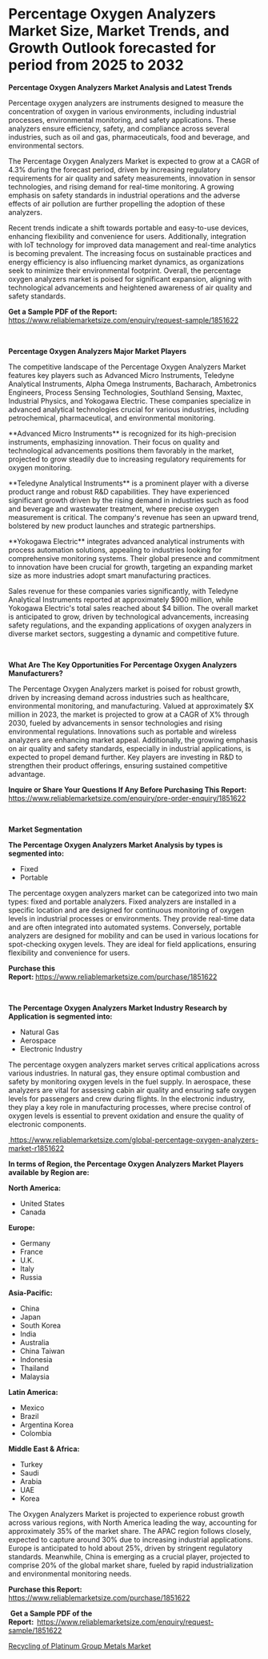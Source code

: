 <p><h1>Percentage Oxygen Analyzers Market Size, Market Trends, and Growth Outlook forecasted for period from 2025 to 2032</h1></p><p><strong>Percentage Oxygen Analyzers Market Analysis and Latest Trends</strong></p>
<p><p>Percentage oxygen analyzers are instruments designed to measure the concentration of oxygen in various environments, including industrial processes, environmental monitoring, and safety applications. These analyzers ensure efficiency, safety, and compliance across several industries, such as oil and gas, pharmaceuticals, food and beverage, and environmental sectors. </p><p>The Percentage Oxygen Analyzers Market is expected to grow at a CAGR of 4.3% during the forecast period, driven by increasing regulatory requirements for air quality and safety measurements, innovation in sensor technologies, and rising demand for real-time monitoring. A growing emphasis on safety standards in industrial operations and the adverse effects of air pollution are further propelling the adoption of these analyzers.</p><p>Recent trends indicate a shift towards portable and easy-to-use devices, enhancing flexibility and convenience for users. Additionally, integration with IoT technology for improved data management and real-time analytics is becoming prevalent. The increasing focus on sustainable practices and energy efficiency is also influencing market dynamics, as organizations seek to minimize their environmental footprint. Overall, the percentage oxygen analyzers market is poised for significant expansion, aligning with technological advancements and heightened awareness of air quality and safety standards.</p></p>
<p><strong>Get a Sample PDF of the Report:&nbsp;</strong> <a href="https://www.reliablemarketsize.com/enquiry/request-sample/1851622?utm_campaign=2015&utm_medium=2&utm_source=Github&utm_content=ia&utm_term=07012025&utm_id=percentage-oxygen-analyzers">https://www.reliablemarketsize.com/enquiry/request-sample/1851622</a></p>
<p>&nbsp;</p>
<p><strong>Percentage Oxygen Analyzers Major Market Players</strong></p>
<p><p>The competitive landscape of the Percentage Oxygen Analyzers Market features key players such as Advanced Micro Instruments, Teledyne Analytical Instruments, Alpha Omega Instruments, Bacharach, Ambetronics Engineers, Process Sensing Technologies, Southland Sensing, Maxtec, Industrial Physics, and Yokogawa Electric. These companies specialize in advanced analytical technologies crucial for various industries, including petrochemical, pharmaceutical, and environmental monitoring.</p><p>**Advanced Micro Instruments** is recognized for its high-precision instruments, emphasizing innovation. Their focus on quality and technological advancements positions them favorably in the market, projected to grow steadily due to increasing regulatory requirements for oxygen monitoring.</p><p>**Teledyne Analytical Instruments** is a prominent player with a diverse product range and robust R&D capabilities. They have experienced significant growth driven by the rising demand in industries such as food and beverage and wastewater treatment, where precise oxygen measurement is critical. The company's revenue has seen an upward trend, bolstered by new product launches and strategic partnerships.</p><p>**Yokogawa Electric** integrates advanced analytical instruments with process automation solutions, appealing to industries looking for comprehensive monitoring systems. Their global presence and commitment to innovation have been crucial for growth, targeting an expanding market size as more industries adopt smart manufacturing practices.</p><p>Sales revenue for these companies varies significantly, with Teledyne Analytical Instruments reported at approximately $900 million, while Yokogawa Electric's total sales reached about $4 billion. The overall market is anticipated to grow, driven by technological advancements, increasing safety regulations, and the expanding applications of oxygen analyzers in diverse market sectors, suggesting a dynamic and competitive future.</p></p>
<p>&nbsp;</p>
<p><strong>What Are The Key Opportunities For Percentage Oxygen Analyzers Manufacturers?</strong></p>
<p><p>The Percentage Oxygen Analyzers market is poised for robust growth, driven by increasing demand across industries such as healthcare, environmental monitoring, and manufacturing. Valued at approximately $X million in 2023, the market is projected to grow at a CAGR of X% through 2030, fueled by advancements in sensor technologies and rising environmental regulations. Innovations such as portable and wireless analyzers are enhancing market appeal. Additionally, the growing emphasis on air quality and safety standards, especially in industrial applications, is expected to propel demand further. Key players are investing in R&D to strengthen their product offerings, ensuring sustained competitive advantage.</p></p>
<p><strong>Inquire or Share Your Questions If Any Before Purchasing This Report:</strong> <a href="https://www.reliablemarketsize.com/enquiry/pre-order-enquiry/1851622?utm_campaign=2015&utm_medium=2&utm_source=Github&utm_content=ia&utm_term=07012025&utm_id=percentage-oxygen-analyzers">https://www.reliablemarketsize.com/enquiry/pre-order-enquiry/1851622</a></p>
<p>&nbsp;</p>
<p><strong>Market Segmentation</strong></p>
<p><strong>The Percentage Oxygen Analyzers Market Analysis by types is segmented into:</strong></p>
<p><ul><li>Fixed</li><li>Portable</li></ul></p>
<p><p>The percentage oxygen analyzers market can be categorized into two main types: fixed and portable analyzers. Fixed analyzers are installed in a specific location and are designed for continuous monitoring of oxygen levels in industrial processes or environments. They provide real-time data and are often integrated into automated systems. Conversely, portable analyzers are designed for mobility and can be used in various locations for spot-checking oxygen levels. They are ideal for field applications, ensuring flexibility and convenience for users.</p></p>
<p><strong>Purchase this Report:&nbsp;</strong><a href="https://www.reliablemarketsize.com/purchase/1851622?utm_campaign=2015&utm_medium=2&utm_source=Github&utm_content=ia&utm_term=07012025&utm_id=percentage-oxygen-analyzers">https://www.reliablemarketsize.com/purchase/1851622</a></p>
<p>&nbsp;</p>
<p><strong>The Percentage Oxygen Analyzers Market Industry Research by Application is segmented into:</strong></p>
<p><ul><li>Natural Gas</li><li>Aerospace</li><li>Electronic Industry</li></ul></p>
<p><p>The percentage oxygen analyzers market serves critical applications across various industries. In natural gas, they ensure optimal combustion and safety by monitoring oxygen levels in the fuel supply. In aerospace, these analyzers are vital for assessing cabin air quality and ensuring safe oxygen levels for passengers and crew during flights. In the electronic industry, they play a key role in manufacturing processes, where precise control of oxygen levels is essential to prevent oxidation and ensure the quality of electronic components.</p></p>
<p><a href="https://www.reliablemarketsize.com/global-percentage-oxygen-analyzers-market-r1851622?utm_campaign=2015&utm_medium=2&utm_source=Github&utm_content=ia&utm_term=07012025&utm_id=percentage-oxygen-analyzers">&nbsp;https://www.reliablemarketsize.com/global-percentage-oxygen-analyzers-market-r1851622</a></p>
<p><strong>In terms of Region, the Percentage Oxygen Analyzers Market Players available by Region are:</strong></p>
<p>
    <p> <strong> North America: </strong>
        <ul>
            <li>United States</li>
            <li>Canada</li>
        </ul>
        </p> 
    <p> <strong> Europe: </strong>
        <ul>
            <li>Germany</li>
            <li>France</li>
            <li>U.K.</li>
            <li>Italy</li>
            <li>Russia</li>
        </ul>
        </p> 
    <p> <strong> Asia-Pacific: </strong>
        <ul>
            <li>China</li>
            <li>Japan</li>
            <li>South Korea</li>
            <li>India</li>
            <li>Australia</li>
            <li>China Taiwan</li>
            <li>Indonesia</li>
            <li>Thailand</li>
            <li>Malaysia</li>
        </ul>
        </p> 
    <p> <strong> Latin America: </strong>
        <ul>
            <li>Mexico</li>
            <li>Brazil</li>
            <li>Argentina Korea</li>
            <li>Colombia</li>
        </ul>
        </p> 
    <p> <strong> Middle East & Africa: </strong>
        <ul>
            <li>Turkey</li>
            <li>Saudi</li>
            <li>Arabia</li>
            <li>UAE</li>
            <li>Korea</li>
        </ul>
    </p>
    </p>
<p><p>The Oxygen Analyzers Market is projected to experience robust growth across various regions, with North America leading the way, accounting for approximately 35% of the market share. The APAC region follows closely, expected to capture around 30% due to increasing industrial applications. Europe is anticipated to hold about 25%, driven by stringent regulatory standards. Meanwhile, China is emerging as a crucial player, projected to comprise 20% of the global market share, fueled by rapid industrialization and environmental monitoring needs.</p></p>
<p><strong>Purchase this Report: </strong><a href="https://www.reliablemarketsize.com/purchase/1851622?utm_campaign=2015&utm_medium=2&utm_source=Github&utm_content=ia&utm_term=07012025&utm_id=percentage-oxygen-analyzers">https://www.reliablemarketsize.com/purchase/1851622</a></p>
<p>&nbsp;<strong>Get a Sample PDF of the Report:&nbsp;&nbsp;</strong><a href="https://www.reliablemarketsize.com/enquiry/request-sample/1851622?utm_campaign=2015&utm_medium=2&utm_source=Github&utm_content=ia&utm_term=07012025&utm_id=percentage-oxygen-analyzers">https://www.reliablemarketsize.com/enquiry/request-sample/1851622</a></p>
<p><strong></strong></p>
<p><p><a href="https://github.com/santosh758595/Market-Research-Report-List-6/blob/main/recycling-of-platinum-group-metals-market.md?utm_campaign=2015&utm_medium=2&utm_source=Github&utm_content=ia&utm_term=07012025&utm_id=percentage-oxygen-analyzers">Recycling of Platinum Group Metals Market</a></p></p>